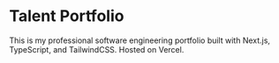# Talent Portfolio

This is my professional software engineering portfolio built with Next.js, TypeScript, and TailwindCSS. Hosted on Vercel.
